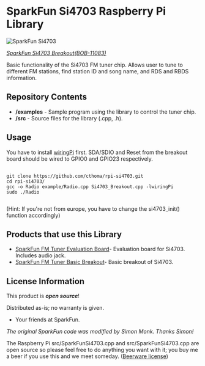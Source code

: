SparkFun Si4703 Raspberry Pi Library
========================================

![SparkFun Si4703](https://cdn.sparkfun.com//assets/parts/6/2/3/5/11083-02.jpg)

[*SparkFun Si4703 Breakout(BOB-11083)*](https://www.sparkfun.com/products/11083)

Basic functionality of the Si4703 FM tuner chip.
Allows user to tune to different FM stations, find station ID and song name, and
RDS and RBDS information.

Repository Contents
-------------------

* **/examples** - Sample program using the library to control the tuner chip.
* **/src** - Source files for the library (.cpp, .h).

Usage
-----

You have to install <a href="http://wiringpi.com/download-and-install/">wiringPi</a> first. SDA/SDIO and Reset from the breakout board should be wired to GPIO0 and GPIO23 respectively.
<pre>
	<code>
git clone https://github.com/cthoma/rpi-si4703.git
cd rpi-si4703/
gcc -o Radio example/Radio.cpp Si4703_Breakout.cpp -lwiringPi
sudo ./Radio
	</code>
</pre>
(Hint: If you're not from europe, you have to change the si4703_init() function
accordingly)

Products that use this Library 
---------------------------------
* [SparkFun FM Tuner Evaluation Board](https://www.sparkfun.com/products/10663)- Evaluation
  board for Si4703. Includes audio jack. 
* [SparkFun FM Tuner Basic Breakout](https://www.sparkfun.com/products/11083)- Basic
  breakout of Si4703.


License Information
-------------------

This product is _**open source**_! 

Distributed as-is; no warranty is given.

- Your friends at SparkFun.

_The original SparkFun code was modified by Simon Monk. Thanks Simon!_

The Raspberry Pi
src/SparkFunSi4703.cpp and src/SparkFunSi4703.cpp are open source so please feel free to do anything you want with it;
you buy me a beer if you use this and we meet someday. 
(<a href="http://en.wikipedia.org/wiki/Beerware">Beerware license</a>)
